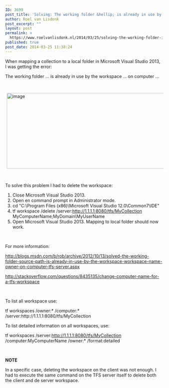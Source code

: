 ```yaml
---
ID: 3699
post_title: 'Solving: The working folder &hellip; is already in use by the workspace &hellip; on computer &hellip; In Visual Studio 2013'
author: Roel van Lisdonk
post_excerpt: ""
layout: post
permalink: >
  https://www.roelvanlisdonk.nl/2014/03/25/solving-the-working-folder-is-already-in-use-by-the-workspace-on-computer-in-visual-studio-2013/
published: true
post_date: 2014-03-25 11:38:24
---
```

<p>When mapping a collection to a local folder in Microsoft Visual Studio 2013, I was getting the error:</p>  <p>The working folder … is already in use by the workspace … on computer …</p>  <p>&#160;</p>  <p><a href="http://www.roelvanlisdonk.nl/wp-content/uploads/2014/03/image.png" rel="lightbox"><img title="image" style="border-left-width: 0px; border-right-width: 0px; background-image: none; border-bottom-width: 0px; padding-top: 0px; padding-left: 0px; margin: 0px 5px; display: inline; padding-right: 0px; border-top-width: 0px" border="0" alt="image" src="http://www.roelvanlisdonk.nl/wp-content/uploads/2014/03/image_thumb.png" width="580" height="242" /></a></p>  <p>&#160;</p>  <p>To solve this problem I had to delete the workspace:</p>  <ol>   <li>Close Microsoft Visual Studio 2013. </li>    <li>Open en command prompt in Administrator mode. </li>    <li>cd &quot;C:\Program Files (x86)\Microsoft Visual Studio 12.0\Common7\IDE&quot; </li>    <li>tf workspace /delete /server:<a href="http://1.1.1.1:8080/tfs/MyCollection">http://1.1.1.1:8080/tfs/MyCollection</a> MyComputerName;MyDomain\MyUserName </li>    <li>Open Microsoft Visual Studio 2013. Mapping to local folder should now work. </li> </ol>  <p>&#160;</p>  <p>For more information:</p>  <p><a title="http://blogs.msdn.com/b/rob/archive/2012/10/13/solved-the-working-folder-source-path-is-already-in-use-by-the-workspace-workspace-name-owner-on-computer-tfs-server.aspx" href="http://blogs.msdn.com/b/rob/archive/2012/10/13/solved-the-working-folder-source-path-is-already-in-use-by-the-workspace-workspace-name-owner-on-computer-tfs-server.aspx">http://blogs.msdn.com/b/rob/archive/2012/10/13/solved-the-working-folder-source-path-is-already-in-use-by-the-workspace-workspace-name-owner-on-computer-tfs-server.aspx</a></p>  <p><a title="http://stackoverflow.com/questions/8435135/change-computer-name-for-a-tfs-workspace" href="http://stackoverflow.com/questions/8435135/change-computer-name-for-a-tfs-workspace">http://stackoverflow.com/questions/8435135/change-computer-name-for-a-tfs-workspace</a></p>  <p>&#160;</p>  <p>To list all workspace use:</p>  <p>tf workspaces /owner:* /computer:* /server:http://1.1.1.1:8080/tfs/MyCollection</p>  <p>To list detailed information on all workspaces, use:</p>  <p>tf workspaces /server:<a href="http://1.1.1.1:8080/tfs/MyCollection">http://1.1.1.1:8080/tfs/MyCollection</a> /computer:MyComputerName /owner:* /format:detailed</p>  <p>&#160;</p>  <p><strong>NOTE</strong></p>  <p>In a specific case, deleting the workspace on the client was not enough. I had to execute the same command on the TFS server itself to delete both the client and de server workspace. </p>